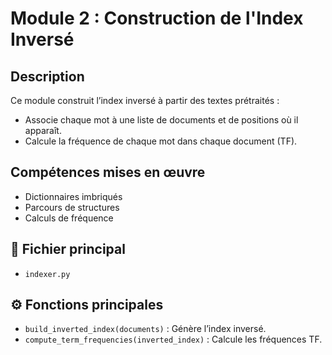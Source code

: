 # Module 2 : Construction de l'Index Inversé

##  Description
Ce module construit l’index inversé à partir des textes prétraités :
- Associe chaque mot à une liste de documents et de positions où il apparaît.
- Calcule la fréquence de chaque mot dans chaque document (TF).

##  Compétences mises en œuvre
- Dictionnaires imbriqués
- Parcours de structures
- Calculs de fréquence

## 📂 Fichier principal
- `indexer.py`

## ⚙️ Fonctions principales
- `build_inverted_index(documents)` : Génère l’index inversé.
- `compute_term_frequencies(inverted_index)` : Calcule les fréquences TF.
